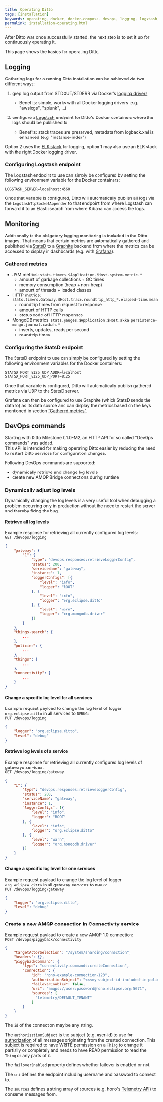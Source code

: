 ```yaml
---
title: Operating Ditto
tags: [installation]
keywords: operating, docker, docker-compose, devops, logging, logstash, elk, monitoring, graphite, grafana
permalink: installation-operating.html
---
```


After Ditto was once successfully started, the next step is to set it up for continuously operating it.

This page shows the basics for operating Ditto.


## Logging

Gathering logs for a running Ditto installation can be achieved via two different ways:

1. grep log output from STDOUT/STDERR via Docker's [logging drivers](https://docs.docker.com/engine/admin/logging/overview/)
   * Benefits: simple, works with all Docker logging drivers (e.g. "awslogs", "splunk", ...)

2. configure a [Logstash](https://www.elastic.co/products/logstash) endpoint for Ditto's Docker containers where
   the logs should be published to
   * Benefits: stack traces are preserved, metadata from logback.xml is enhanced (e.g. "instance-index")

Option 2 uses the [ELK stack](https://www.elastic.co/elk-stack) for logging, option 1 may also use an ELK stack with the right 
Docker logging driver.

### Configuring Logstash endpoint

The Logstash endpoint to use can simply be configured by setting the following environment variable for the Docker containers:

```
LOGSTASH_SERVER=localhost:4560
```

Once that variable is configured, Ditto will automatically publish all logs via the `LogstashTcpSocketAppender` to that
endpoint from where Logstash can forward it to an Elasticsearch from where Kibana can access the logs.


## Monitoring

Additionally to the obligatory logging monitoring is included in the Ditto images. That means that certain metrics are 
automatically gathered and published via [StatsD](https://github.com/etsy/statsd) to a 
[Graphite](https://graphite.readthedocs.io) backend from where the metrics can be accessed to display in dashboards 
(e.g. with [Grafana](https://grafana.com)).

### Gathered metrics

* JVM metrics: `stats.timers.$Application.$Host.system-metric.*`
    * amount of garbage collections + GC times
    * memory consumption (heap + non-heap)
    * amount of threads + loaded classes
* HTTP metrics: `stats.timers.Gateway.$Host.trace.roundtrip_http_*.elapsed-time.mean`
    * roundtrip times from request to response
    * amount of HTTP calls
    * status code of HTTP responses
* MongoDB metrics: `stats.gauges.$Application.$Host.akka-persistence-mongo.journal.casbah.*`
    * inserts, updates, reads per second
    * roundtrip times

### Configuring the StatsD endpoint

The StatsD endpoint to use can simply be configured by setting the following environment variables for the Docker containers:

```
STATSD_PORT_8125_UDP_ADDR=localhost
STATSD_PORT_8125_UDP_PORT=8125
```

Once that variable is configured, Ditto will automatically publish gathered metrics via UDP to the StatsD server.

Grafana can then be configured to use Graphite (which StatsD sends the data to) as its data source and can display 
the metrics based on the keys mentioned in section ["Gathered metrics"](#gathered-metrics).


## DevOps commands

Starting with Ditto Milestone 0.1.0-M2, an HTTP API for so called "DevOps commands" was added.<br/>
This API is intended for making operating Ditto easier by reducing the need to restart Ditto services for configuration
changes.

Following DevOps commands are supported:
* dynamically retrieve and change log levels
* create new AMQP Bridge connections during runtime


### Dynamically adjust log levels

Dynamically changing the log levels is a very useful tool when debugging a problem occurring only in production without
the need to restart the server and thereby fixing the bug.

#### Retrieve all log levels

Example response for retrieving all currently configured log levels:<br/>
`GET /devops/logging`

```json
{
    "gateway": {
        "1": {
            "type": "devops.responses:retrieveLoggerConfig",
            "status": 200,
            "serviceName": "gateway",
            "instance": 1,
            "loggerConfigs": [{
                "level": "info",
                "logger": "ROOT"
            }, {
                "level": "info",
                "logger": "org.eclipse.ditto"
            }, {
                "level": "warn",
                "logger": "org.mongodb.driver"
            }]
        }
    },
    "things-search": {
        ...
    },
    "policies": {
        ...
    },
    "things": {
        ...
    },
    "connectivity": {
        ...
    }
}
```

#### Change a specific log level for all services

Example request payload to change the log level of logger `org.eclipse.ditto` in all services to `DEBUG`:<br/>
`PUT /devops/logging`

```json
{
    "logger": "org.eclipse.ditto",
    "level": "debug"
}
```

#### Retrieve log levels of a service

Example response for retrieving all currently configured log levels of gateways services:<br/>
`GET /devops/logging/gateway`

```json
{
    "1": {
        "type": "devops.responses:retrieveLoggerConfig",
        "status": 200,
        "serviceName": "gateway",
        "instance": 1,
        "loggerConfigs": [{
            "level": "info",
            "logger": "ROOT"
        }, {
            "level": "info",
            "logger": "org.eclipse.ditto"
        }, {
            "level": "warn",
            "logger": "org.mongodb.driver"
        }]
    }
}
```

#### Change a specific log level for one services

Example request payload to change the log level of logger `org.eclipse.ditto` in all gateway services to `DEBUG`:<br/>
`PUT /devops/logging/gateway`

```json
{
    "logger": "org.eclipse.ditto",
    "level": "debug"
}
```

### Create a new AMQP connection in Connectivity service

Example request payload to create a new AMQP 1.0 connection:<br/>
`POST /devops/piggyback/connectivity`

```json
{
    "targetActorSelection": "/system/sharding/connection",
    "headers": {},
    "piggybackCommand": {
        "type": "connectivity.commands:createConnection",
        "connection": {
            "id": "hono-example-connection-123",
            "authorizationSubject": "<<<my-subject-id-included-in-policy-or-acl>>>",
            "failoverEnabled": false,
            "uri": "amqps://user:password@hono.eclipse.org:5671",
            "sources": [
              "telemetry/DEFAULT_TENANT"
            ]
        }
    }
}
```

The `id` of the connection may be any string.

The `authorizationSubject` is the subject (e.g. user-id) to use for [authorization](basic-auth.html#authorization) of 
all messages originating from the created connection. This subject is required to have WRITE permission on a `Thing` 
to change it partially or completely and needs to have READ permission to read the `Thing` or any parts of it.

The `failoverEnabled` property defines whether failover is enabled or not.

The `uri` defines the endpoint including username and password to connect to.

The `sources` defines a string array of sources (e.g. hono's [Telemetry API](https://www.eclipse.org/hono/api/telemetry-api)) to consume messages from.
